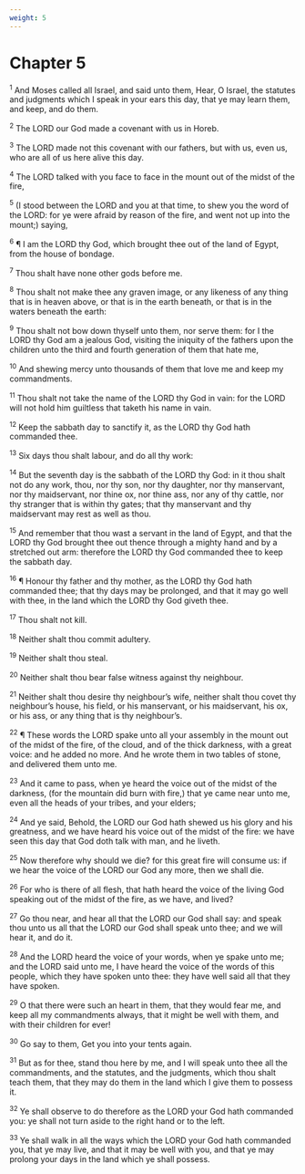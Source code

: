 ```yaml
---
weight: 5
---
```


# Chapter 5

<sup>1</sup> And Moses called all Israel, and said unto them, Hear, O Israel, the statutes and judgments which I speak in your ears this day, that ye may learn them, and keep, and do them. 

<sup>2</sup> The LORD our God made a covenant with us in Horeb. 

<sup>3</sup> The LORD made not this covenant with our fathers, but with us, even us, who are all of us here alive this day. 

<sup>4</sup> The LORD talked with you face to face in the mount out of the midst of the fire, 

<sup>5</sup> (I stood between the LORD and you at that time, to shew you the word of the LORD: for ye were afraid by reason of the fire, and went not up into the mount;) saying, 

<sup>6</sup> ¶ I am the LORD thy God, which brought thee out of the land of Egypt, from the house of bondage. 

<sup>7</sup> Thou shalt have none other gods before me. 

<sup>8</sup> Thou shalt not make thee any graven image, or any likeness of any thing that is in heaven above, or that is in the earth beneath, or that is in the waters beneath the earth: 

<sup>9</sup> Thou shalt not bow down thyself unto them, nor serve them: for I the LORD thy God am a jealous God, visiting the iniquity of the fathers upon the children unto the third and fourth generation of them that hate me, 

<sup>10</sup> And shewing mercy unto thousands of them that love me and keep my commandments. 

<sup>11</sup> Thou shalt not take the name of the LORD thy God in vain: for the LORD will not hold him guiltless that taketh his name in vain. 

<sup>12</sup> Keep the sabbath day to sanctify it, as the LORD thy God hath commanded thee. 

<sup>13</sup> Six days thou shalt labour, and do all thy work: 

<sup>14</sup> But the seventh day is the sabbath of the LORD thy God: in it thou shalt not do any work, thou, nor thy son, nor thy daughter, nor thy manservant, nor thy maidservant, nor thine ox, nor thine ass, nor any of thy cattle, nor thy stranger that is within thy gates; that thy manservant and thy maidservant may rest as well as thou. 

<sup>15</sup> And remember that thou wast a servant in the land of Egypt, and that the LORD thy God brought thee out thence through a mighty hand and by a stretched out arm: therefore the LORD thy God commanded thee to keep the sabbath day. 

<sup>16</sup> ¶ Honour thy father and thy mother, as the LORD thy God hath commanded thee; that thy days may be prolonged, and that it may go well with thee, in the land which the LORD thy God giveth thee. 

<sup>17</sup> Thou shalt not kill. 

<sup>18</sup> Neither shalt thou commit adultery. 

<sup>19</sup> Neither shalt thou steal. 

<sup>20</sup> Neither shalt thou bear false witness against thy neighbour. 

<sup>21</sup> Neither shalt thou desire thy neighbour’s wife, neither shalt thou covet thy neighbour’s house, his field, or his manservant, or his maidservant, his ox, or his ass, or any thing that is thy neighbour’s. 

<sup>22</sup> ¶ These words the LORD spake unto all your assembly in the mount out of the midst of the fire, of the cloud, and of the thick darkness, with a great voice: and he added no more. And he wrote them in two tables of stone, and delivered them unto me. 

<sup>23</sup> And it came to pass, when ye heard the voice out of the midst of the darkness, (for the mountain did burn with fire,) that ye came near unto me, even all the heads of your tribes, and your elders; 

<sup>24</sup> And ye said, Behold, the LORD our God hath shewed us his glory and his greatness, and we have heard his voice out of the midst of the fire: we have seen this day that God doth talk with man, and he liveth. 

<sup>25</sup> Now therefore why should we die? for this great fire will consume us: if we hear the voice of the LORD our God any more, then we shall die. 

<sup>26</sup> For who is there of all flesh, that hath heard the voice of the living God speaking out of the midst of the fire, as we have, and lived? 

<sup>27</sup> Go thou near, and hear all that the LORD our God shall say: and speak thou unto us all that the LORD our God shall speak unto thee; and we will hear it, and do it. 

<sup>28</sup> And the LORD heard the voice of your words, when ye spake unto me; and the LORD said unto me, I have heard the voice of the words of this people, which they have spoken unto thee: they have well said all that they have spoken. 

<sup>29</sup> O that there were such an heart in them, that they would fear me, and keep all my commandments always, that it might be well with them, and with their children for ever! 

<sup>30</sup> Go say to them, Get you into your tents again. 

<sup>31</sup> But as for thee, stand thou here by me, and I will speak unto thee all the commandments, and the statutes, and the judgments, which thou shalt teach them, that they may do them in the land which I give them to possess it. 

<sup>32</sup> Ye shall observe to do therefore as the LORD your God hath commanded you: ye shall not turn aside to the right hand or to the left. 

<sup>33</sup> Ye shall walk in all the ways which the LORD your God hath commanded you, that ye may live, and that it may be well with you, and that ye may prolong your days in the land which ye shall possess. 


